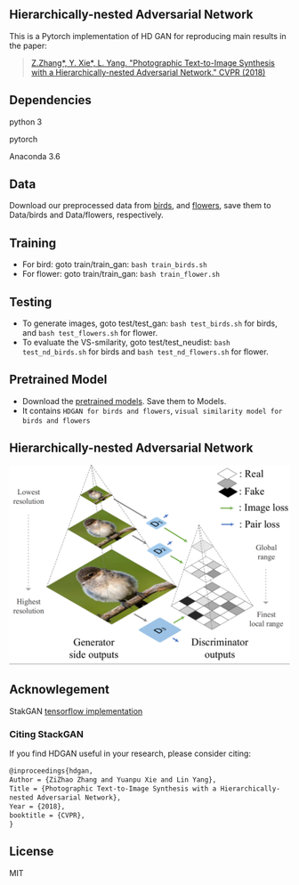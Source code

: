 ## Hierarchically-nested Adversarial Network

This is a Pytorch implementation of HD GAN for reproducing main results in the paper:
> [Z.Zhang*, Y. Xie*, L. Yang. "Photographic Text-to-Image Synthesis with a Hierarchically-nested Adversarial Network." CVPR (2018)](link)


## Dependencies
python 3

pytorch

Anaconda 3.6


## Data
Download our preprocessed data from [birds](https://www.dropbox.com/sh/v0vcgwue2nkwgrf/AACxoRYTAAacmPVfEvY-eDzia?dl=0), and [flowers](https://www.dropbox.com/sh/g8rmz41xblaszb1/AABPNtIcLu1fKNoBsJTHJTIKa?dl=0), save them to Data/birds and Data/flowers, respectively.

## Training
- For bird:   goto train/train_gan:  `bash train_birds.sh`
- For flower: goto train/train_gan:  `bash train_flower.sh`

## Testing
- To generate images, goto test/test_gan:   `bash test_birds.sh` for birds, and  `bash test_flowers.sh` for flower. 
- To evaluate the VS-smilarity, goto test/test_neudist: `bash test_nd_birds.sh` for birds and  `bash test_nd_flowers.sh` for flower.

## Pretrained Model
- Download the [pretrained models](https://www.dropbox.com/sh/lpzsvwabkw8d26g/AADFRKpTvbylhl0Q3PH78qzha?dl=0).
Save them to Models.
- It contains `HDGAN for birds and flowers`,  `visual similarity model for birds and flowers`

## Hierarchically-nested Adversarial Network

![Discriminator Diagram](/Figures/disc.png)

## Acknowlegement
StakGAN [tensorflow implementation](https://github.com/hanzhanggit/StackGAN)

### Citing StackGAN
If you find HDGAN useful in your research, please consider citing:

```
@inproceedings{hdgan,
Author = {ZiZhao Zhang and Yuanpu Xie and Lin Yang},
Title = {Photographic Text-to-Image Synthesis with a Hierarchically-nested Adversarial Network},
Year = {2018},
booktitle = {CVPR},
}
```

## License
MIT
